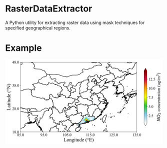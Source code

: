 # RasterDataExtractor
A Python utility for extracting raster data using mask techniques for specified geographical regions. 

# Example
![Alt text](Demo/Province.jpg)
